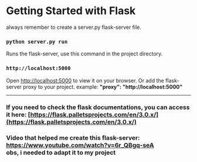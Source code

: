 # Getting Started with Flask

always remember to create a server.py flask-server file.

### `python server.py run`

Runs the flask-server, use this command in the project directory.

### `http://localhost:5000`

Open [http://localhost:5000](http://localhost:5000) to view it on your browser.
Or add the flask-server proxy to your project.
example: <b>"proxy": "ht<span>tp://localhost:5000"</span></b>

<hr>

### If you need to check the flask documentations, you can access it here: [https://flask.palletsprojects.com/en/3.0.x/](https://flask.palletsprojects.com/en/3.0.x/)

### Video that helped me create this flask-server: https://www.youtube.com/watch?v=6r_QBgq-seA<br>obs, i needed to adapt it to my project
